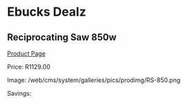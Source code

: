 
# Ebucks Dealz
## Reciprocating Saw 850w
[Product Page](https://www.ebucks.com/web/shop/productSelected.do?prodId=1197628502&catId=717342768)

Price: R1129.00

Image: /web/cms/system/galleries/pics/prodimg/RS-850.png

Savings: 


	
